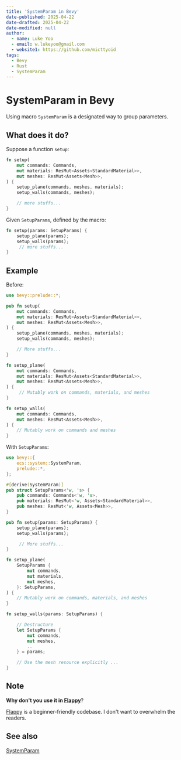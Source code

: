 ```yaml
---
title: 'SystemParam in Bevy'
date-published: 2025-04-22
date-drafted: 2025-04-22
date-modified: null
author:
  - name: Luke Yoo
  - email: w.lukeyoo@gmail.com
  - website1: https://github.com/micttyoid
tags:
  - Bevy
  - Rust
  - SystemParam
---
```


# SystemParam in Bevy

Using macro `SystemParam` is a designated way to group parameters.

## What does it do?

Suppose a function `setup`:

```rust
fn setup(
    mut commands: Commands,
    mut materials: ResMut<Assets<StandardMaterial>>,    
    mut meshes: ResMut<Assets<Mesh>>,
) {
    setup_plane(commands, meshes, materials);
    setup_walls(commands, meshes);

    // more stuffs...
}
```

Given `SetupParams`, defined by the macro:

```rust
fn setup(params: SetupParams) {
    setup_plane(params);
    setup_walls(params);
     // more stuffs...
}
```

## Example

Before:

```rust
use bevy::prelude::*;

pub fn setup(
    mut commands: Commands,
    mut materials: ResMut<Assets<StandardMaterial>>,    
    mut meshes: ResMut<Assets<Mesh>>,
) {
    setup_plane(commands, meshes, materials);
    setup_walls(commands, meshes);

    // More stuffs...
}

fn setup_plane(
    mut commands: Commands,
    mut materials: ResMut<Assets<StandardMaterial>>,    
    mut meshes: ResMut<Assets<Mesh>>,
) {
     // Mutably work on commands, materials, and meshes
}

fn setup_walls(
    mut commands: Commands,
    mut meshes: ResMut<Assets<Mesh>>,
) {
    // Mutably work on commands and meshes
}
```

With `SetupParams`:

```rust
use bevy::{
    ecs::system::SystemParam,    
    prelude::*,
};

#[derive(SystemParam)]
pub struct SetupParams<'w, 's> {
    pub commands: Commands<'w, 's>,
    pub materials: ResMut<'w, Assets<StandardMaterial>>,    
    pub meshes: ResMut<'w, Assets<Mesh>>,
}

pub fn setup(params: SetupParams) {
    setup_plane(params);
    setup_walls(params);

     // More stuffs...
}

fn setup_plane(
    SetupParams {
        mut commands,
        mut materials,        
        mut meshes,
    }: SetupParams,
) {
    // Mutably work on commands, materials, and meshes
}

fn setup_walls(params: SetupParams) {

    // Destructure 
    let SetupParams {
        mut commands, 
        mut meshes,
        ..
    } = params;

    // Use the mesh resource explicitly ...
}
```

## Note

**Why don't you use it in [Flappy](https://github.com/micttyoid/flappy)**?

[Flappy](https://github.com/micttyoid/flappy) is a beginner-friendly codebase. I don't want to overwhelm the readers.

## See also

[SystemParam](https://docs.rs/bevy/latest/bevy/ecs/system/trait.SystemParam.html)